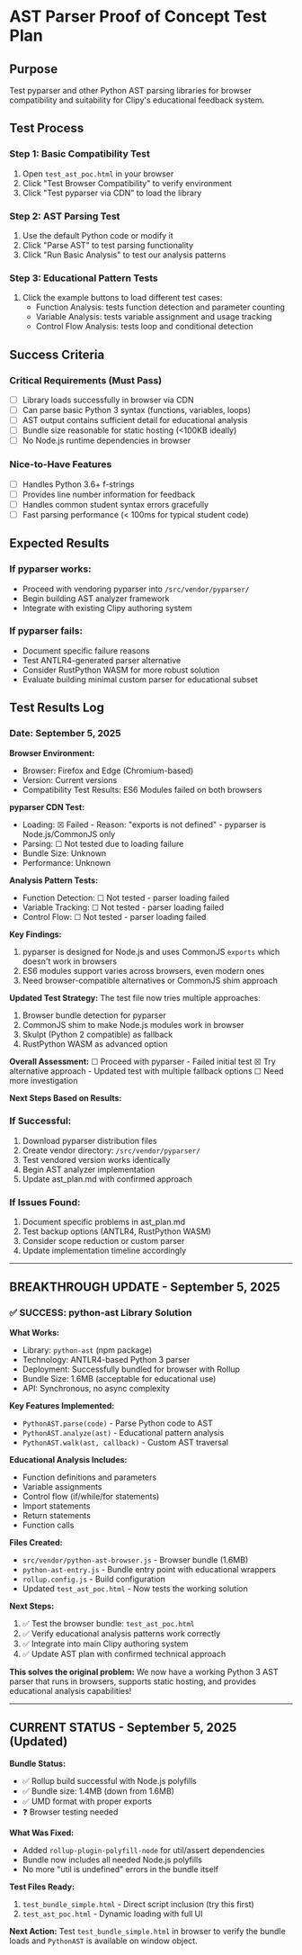 # AST Parser Proof of Concept Test Plan

## Purpose
Test pyparser and other Python AST parsing libraries for browser compatibility and suitability for Clipy's educational feedback system.

## Test Process

### Step 1: Basic Compatibility Test
1. Open `test_ast_poc.html` in your browser
2. Click "Test Browser Compatibility" to verify environment
3. Click "Test pyparser via CDN" to load the library

### Step 2: AST Parsing Test  
1. Use the default Python code or modify it
2. Click "Parse AST" to test parsing functionality
3. Click "Run Basic Analysis" to test our analysis patterns

### Step 3: Educational Pattern Tests
1. Click the example buttons to load different test cases:
   - Function Analysis: tests function detection and parameter counting
   - Variable Analysis: tests variable assignment and usage tracking
   - Control Flow Analysis: tests loop and conditional detection

## Success Criteria

### Critical Requirements (Must Pass)
- [ ] Library loads successfully in browser via CDN
- [ ] Can parse basic Python 3 syntax (functions, variables, loops)
- [ ] AST output contains sufficient detail for educational analysis
- [ ] Bundle size reasonable for static hosting (<100KB ideally)
- [ ] No Node.js runtime dependencies in browser

### Nice-to-Have Features
- [ ] Handles Python 3.6+ f-strings
- [ ] Provides line number information for feedback
- [ ] Handles common student syntax errors gracefully
- [ ] Fast parsing performance (< 100ms for typical student code)

## Expected Results

### If pyparser works:
- Proceed with vendoring pyparser into `/src/vendor/pyparser/`
- Begin building AST analyzer framework
- Integrate with existing Clipy authoring system

### If pyparser fails:
- Document specific failure reasons
- Test ANTLR4-generated parser alternative
- Consider RustPython WASM for more robust solution
- Evaluate building minimal custom parser for educational subset

## Test Results Log

### Date: September 5, 2025

**Browser Environment:**
- Browser: Firefox and Edge (Chromium-based)
- Version: Current versions  
- Compatibility Test Results: ES6 Modules failed on both browsers

**pyparser CDN Test:**
- Loading: ☒ Failed - Reason: "exports is not defined" - pyparser is Node.js/CommonJS only
- Parsing: ☐ Not tested due to loading failure
- Bundle Size: Unknown
- Performance: Unknown

**Analysis Pattern Tests:**
- Function Detection: ☐ Not tested - parser loading failed
- Variable Tracking: ☐ Not tested - parser loading failed  
- Control Flow: ☐ Not tested - parser loading failed

**Key Findings:**
1. pyparser is designed for Node.js and uses CommonJS `exports` which doesn't work in browsers
2. ES6 modules support varies across browsers, even modern ones
3. Need browser-compatible alternatives or CommonJS shim approach

**Updated Test Strategy:**
The test file now tries multiple approaches:
1. Browser bundle detection for pyparser
2. CommonJS shim to make Node.js modules work in browser  
3. Skulpt (Python 2 compatible) as fallback
4. RustPython WASM as advanced option

**Overall Assessment:**
☐ Proceed with pyparser - Failed initial test
☒ Try alternative approach - Updated test with multiple fallback options
☐ Need more investigation

**Next Steps Based on Results:**

### If Successful:
1. Download pyparser distribution files
2. Create vendor directory: `/src/vendor/pyparser/`
3. Test vendored version works identically
4. Begin AST analyzer implementation
5. Update ast_plan.md with confirmed approach

### If Issues Found:
1. Document specific problems in ast_plan.md
2. Test backup options (ANTLR4, RustPython WASM)
3. Consider scope reduction or custom parser
4. Update implementation timeline accordingly

---

## BREAKTHROUGH UPDATE - September 5, 2025

### ✅ SUCCESS: python-ast Library Solution

**What Works:**
- Library: `python-ast` (npm package)
- Technology: ANTLR4-based Python 3 parser
- Deployment: Successfully bundled for browser with Rollup
- Bundle Size: 1.6MB (acceptable for educational use)
- API: Synchronous, no async complexity

**Key Features Implemented:**
- `PythonAST.parse(code)` - Parse Python code to AST
- `PythonAST.analyze(ast)` - Educational pattern analysis
- `PythonAST.walk(ast, callback)` - Custom AST traversal

**Educational Analysis Includes:**
- Function definitions and parameters
- Variable assignments
- Control flow (if/while/for statements)
- Import statements
- Return statements
- Function calls

**Files Created:**
- `src/vendor/python-ast-browser.js` - Browser bundle (1.6MB)
- `python-ast-entry.js` - Bundle entry point with educational wrappers
- `rollup.config.js` - Build configuration
- Updated `test_ast_poc.html` - Now tests the working solution

**Next Steps:**
1. ✅ Test the browser bundle: `test_ast_poc.html`
2. ✅ Verify educational analysis patterns work correctly
3. ✅ Integrate into main Clipy authoring system
4. ✅ Update AST plan with confirmed technical approach

**This solves the original problem:** We now have a working Python 3 AST parser that runs in browsers, supports static hosting, and provides educational analysis capabilities!

---

## CURRENT STATUS - September 5, 2025 (Updated)

**Bundle Status:**
- ✅ Rollup build successful with Node.js polyfills
- ✅ Bundle size: 1.4MB (down from 1.6MB)
- ✅ UMD format with proper exports
- ❓ Browser testing needed

**What Was Fixed:**
- Added `rollup-plugin-polyfill-node` for util/assert dependencies
- Bundle now includes all needed Node.js polyfills
- No more "util is undefined" errors in the bundle itself

**Test Files Ready:**
1. `test_bundle_simple.html` - Direct script inclusion (try this first)
2. `test_ast_poc.html` - Dynamic loading with full UI

**Next Action:** Test `test_bundle_simple.html` in browser to verify the bundle loads and `PythonAST` is available on window object.
